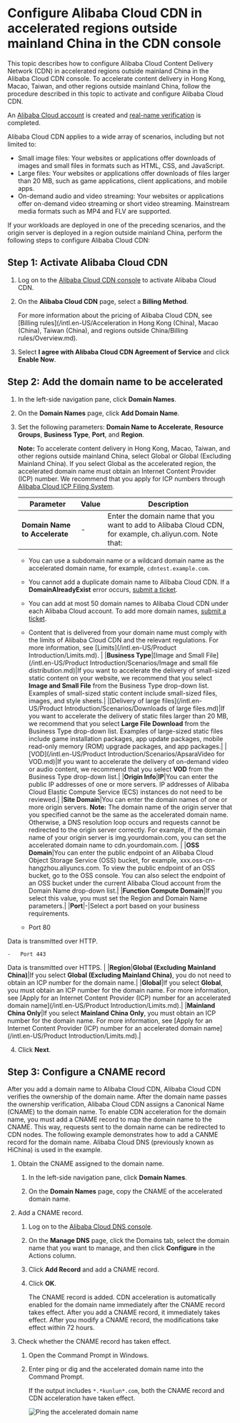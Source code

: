 # Configure Alibaba Cloud CDN in accelerated regions outside mainland China in the CDN console

This topic describes how to configure Alibaba Cloud Content Delivery Network \(CDN\) in accelerated regions outside mainland China in the Alibaba Cloud CDN console. To accelerate content delivery in Hong Kong, Macao, Taiwan, and other regions outside mainland China, follow the procedure described in this topic to activate and configure Alibaba Cloud CDN.

An [Alibaba Cloud account](https://account.alibabacloud.com/register/intl_register.htm) is created and [real-name verification](https://www.alibabacloud.com/help/doc-detail/52595.htm) is completed.

Alibaba Cloud CDN applies to a wide array of scenarios, including but not limited to:

-   Small image files: Your websites or applications offer downloads of images and small files in formats such as HTML, CSS, and JavaScript.
-   Large files: Your websites or applications offer downloads of files larger than 20 MB, such as game applications, client applications, and mobile apps.
-   On-demand audio and video streaming: Your websites or applications offer on-demand video streaming or short video streaming. Mainstream media formats such as MP4 and FLV are supported.

If your workloads are deployed in one of the preceding scenarios, and the origin server is deployed in a region outside mainland China, perform the following steps to configure Alibaba Cloud CDN:

## Step 1: Activate Alibaba Cloud CDN

1.  Log on to the [Alibaba Cloud CDN console](https://cdn.console.aliyun.com/overview) to activate Alibaba Cloud CDN.

2.  On the **Alibaba Cloud CDN** page, select a **Billing Method**.

    For more information about the pricing of Alibaba Cloud CDN, see [Billing rules](/intl.en-US/Acceleration in Hong Kong (China), Macao (China), Taiwan (China), and regions outside China/Billing rules/Overview.md).

3.  Select **I agree with Alibaba Cloud CDN Agreement of Service** and click **Enable Now**.


## Step 2: Add the domain name to be accelerated

1.  In the left-side navigation pane, click **Domain Names**.

2.  On the **Domain Names** page, click **Add Domain Name**.

3.  Set the following parameters: **Domain Name to Accelerate**, **Resource Groups**, **Business Type**, **Port**, and **Region**.

    **Note:** To accelerate content delivery in Hong Kong, Macao, Taiwan, and other regions outside mainland China, select Global or Global \(Excluding Mainland China\). If you select Global as the accelerated region, the accelerated domain name must obtain an Internet Content Provider \(ICP\) number. We recommend that you apply for ICP numbers through [Alibaba Cloud ICP Filing System](https://beian.aliyun.com/?spm=a2c4g.11186623.2.11.1d1c5666JRk7Hi).

    |Parameter|Value|Description|
    |---------|-----|-----------|
    |**Domain Name to Accelerate**|-|Enter the domain name that you want to add to Alibaba Cloud CDN, for example, ch.aliyun.com. Note that:

    -   You can use a subdomain name or a wildcard domain name as the accelerated domain name, for example, `cdntest.example.com`.
    -   You cannot add a duplicate domain name to Alibaba Cloud CDN. If a **DomainAlreadyExist** error occurs, [submit a ticket](https://selfservice.console.aliyun.com/ticket/createIndex).
    -   You can add at most 50 domain names to Alibaba Cloud CDN under each Alibaba Cloud account. To add more domain names, [submit a ticket](https://selfservice.console.aliyun.com/ticket/createIndex).
    -   Content that is delivered from your domain name must comply with the limits of Alibaba Cloud CDN and the relevant regulations. For more information, see [Limits](/intl.en-US/Product Introduction/Limits.md). |
    |**Business Type**|[Image and Small File](/intl.en-US/Product Introduction/Scenarios/Image and small file distribution.md)|If you want to accelerate the delivery of small-sized static content on your website, we recommend that you select **Image and Small File** from the Business Type drop-down list. Examples of small-sized static content include small-sized files, images, and style sheets.|
    |[Delivery of large files](/intl.en-US/Product Introduction/Scenarios/Downloads of large files.md)|If you want to accelerate the delivery of static files larger than 20 MB, we recommend that you select **Large File Download** from the Business Type drop-down list. Examples of large-sized static files include game installation packages, app update packages, mobile read-only memory \(ROM\) upgrade packages, and app packages.|
    |[VOD](/intl.en-US/Product Introduction/Scenarios/ApsaraVideo for VOD.md)|If you want to accelerate the delivery of on-demand video or audio content, we recommend that you select **VOD** from the Business Type drop-down list.|
    |**Origin Info**|**IP**|You can enter the public IP addresses of one or more servers. IP addresses of Alibaba Cloud Elastic Compute Service \(ECS\) instances do not need to be reviewed.|
    |**Site Domain**|You can enter the domain names of one or more origin servers. **Note:** The domain name of the origin server that you specified cannot be the same as the accelerated domain name. Otherwise, a DNS resolution loop occurs and requests cannot be redirected to the origin server correctly. For example, if the domain name of your origin server is img.yourdomain.com, you can set the accelerated domain name to cdn.yourdomain.com. |
    |**OSS Domain**|You can enter the public endpoint of an Alibaba Cloud Object Storage Service \(OSS\) bucket, for example, xxx.oss-cn-hangzhou.aliyuncs.com. To view the public endpoint of an OSS bucket, go to the OSS console. You can also select the endpoint of an OSS bucket under the current Alibaba Cloud account from the Domain Name drop-down list.|
    |**Function Compute Domain**|If you select this value, you must set the Region and Domain Name parameters.|
    |**Port**|-|Select a port based on your business requirements.

    -   Port 80

Data is transmitted over HTTP.

    -   Port 443

Data is transmitted over HTTPS. |
    |**Region**|**Global \(Excluding Mainland China\)**|If you select **Global \(Excluding Mainland China\)**, you do not need to obtain an ICP number for the domain name.|
    |**Global**|If you select **Global**, you must obtain an ICP number for the domain name. For more information, see [Apply for an Internet Content Provider \(ICP\) number for an accelerated domain name](/intl.en-US/Product Introduction/Limits.md).|
    |**Mainland China Only**|If you select **Mainland China Only**, you must obtain an ICP number for the domain name. For more information, see [Apply for an Internet Content Provider \(ICP\) number for an accelerated domain name](/intl.en-US/Product Introduction/Limits.md).|

4.  Click **Next**.


## Step 3: Configure a CNAME record

After you add a domain name to Alibaba Cloud CDN, Alibaba Cloud CDN verifies the ownership of the domain name. After the domain name passes the ownership verification, Alibaba Cloud CDN assigns a Canonical Name \(CNAME\) to the domain name. To enable CDN acceleration for the domain name, you must add a CNAME record to map the domain name to the CNAME. This way, requests sent to the domain name can be redirected to CDN nodes. The following example demonstrates how to add a CANME record for the domain name. Alibaba Cloud DNS \(previously known as HiChina\) is used in the example.

1.  Obtain the CNAME assigned to the domain name.

    1.  In the left-side navigation pane, click **Domain Names**.

    2.  On the **Domain Names** page, copy the CNAME of the accelerated domain name.

2.  Add a CNAME record.

    1.  Log on to the [Alibaba Cloud DNS console](https://dc.console.aliyun.com/dns/).

    2.  On the **Manage DNS** page, click the Domains tab, select the domain name that you want to manage, and then click **Configure** in the Actions column.

    3.  Click **Add Record** and add a CNAME record.

    4.  Click **OK**.

        The CNAME record is added. CDN acceleration is automatically enabled for the domain name immediately after the CNAME record takes effect. After you add a CNAME record, it immediately takes effect. After you modify a CNAME record, the modifications take effect within 72 hours.

3.  Check whether the CNAME record has taken effect.

    1.  Open the Command Prompt in Windows.

    2.  Enter ping or dig and the accelerated domain name into the Command Prompt.

        If the output includes `*.*kunlun*.com`, both the CNAME record and CDN acceleration have taken effect.

        ![Ping the accelerated domain name](https://static-aliyun-doc.oss-cn-hangzhou.aliyuncs.com/assets/img/en-US/7423839951/p66693.png)


